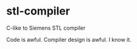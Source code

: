 stl-compiler
============

C-like to Siemens STL compiler

Code is awful. Compiler design is awful. I know it.
